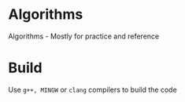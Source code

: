 # Algorithms
Algorithms - Mostly for practice and reference

# Build
Use ```g++, MINGW``` or ```clang``` compilers to build the code
